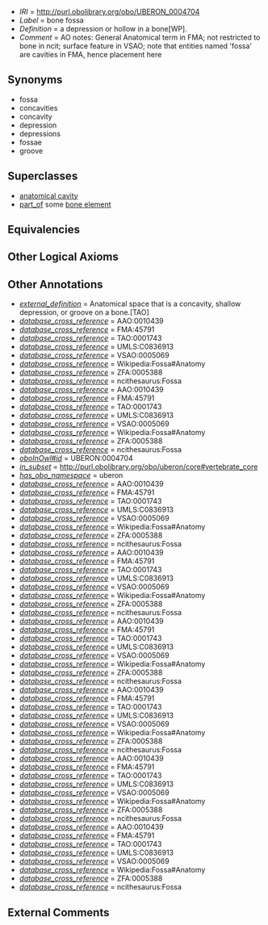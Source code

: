  * *IRI* = http://purl.obolibrary.org/obo/UBERON_0004704
 * *Label* = bone fossa
 * *Definition* = a depression or hollow in a bone[WP].
 * *Comment* = AO notes: General Anatomical term in FMA; not restricted to bone in ncit; surface feature in VSAO; note that entities named 'fossa' are cavities in FMA, hence placement here

## Synonyms

 * fossa
 * concavities
 * concavity
 * depression
 * depressions
 * fossae
 * groove

## Superclasses

 * [anatomical cavity](../../UBERON/53/UBERON_0002553.md)
 * [part_of](../../BFO/50/BFO_0000050.md) some [bone element](../../UBERON/74/UBERON_0001474.md)

## Equivalencies


## Other Logical Axioms


## Other Annotations

 * *[external_definition](../../UBPROP/01/UBPROP_0000001.md)* = Anatomical space that is a concavity, shallow depression, or groove on a bone.[TAO]
 * *[database_cross_reference](../../ef/oboInOwl#hasDbXref.md)* = AAO:0010439
 * *[database_cross_reference](../../ef/oboInOwl#hasDbXref.md)* = FMA:45791
 * *[database_cross_reference](../../ef/oboInOwl#hasDbXref.md)* = TAO:0001743
 * *[database_cross_reference](../../ef/oboInOwl#hasDbXref.md)* = UMLS:C0836913
 * *[database_cross_reference](../../ef/oboInOwl#hasDbXref.md)* = VSAO:0005069
 * *[database_cross_reference](../../ef/oboInOwl#hasDbXref.md)* = Wikipedia:Fossa#Anatomy
 * *[database_cross_reference](../../ef/oboInOwl#hasDbXref.md)* = ZFA:0005388
 * *[database_cross_reference](../../ef/oboInOwl#hasDbXref.md)* = ncithesaurus:Fossa
 * *[database_cross_reference](../../ef/oboInOwl#hasDbXref.md)* = AAO:0010439
 * *[database_cross_reference](../../ef/oboInOwl#hasDbXref.md)* = FMA:45791
 * *[database_cross_reference](../../ef/oboInOwl#hasDbXref.md)* = TAO:0001743
 * *[database_cross_reference](../../ef/oboInOwl#hasDbXref.md)* = UMLS:C0836913
 * *[database_cross_reference](../../ef/oboInOwl#hasDbXref.md)* = VSAO:0005069
 * *[database_cross_reference](../../ef/oboInOwl#hasDbXref.md)* = Wikipedia:Fossa#Anatomy
 * *[database_cross_reference](../../ef/oboInOwl#hasDbXref.md)* = ZFA:0005388
 * *[database_cross_reference](../../ef/oboInOwl#hasDbXref.md)* = ncithesaurus:Fossa
 * *[oboInOwl#id](../../id/oboInOwl#id.md)* = UBERON:0004704
 * *[in_subset](../../et/oboInOwl#inSubset.md)* = http://purl.obolibrary.org/obo/uberon/core#vertebrate_core
 * *[has_obo_namespace](../../ce/oboInOwl#hasOBONamespace.md)* = uberon
 * *[database_cross_reference](../../ef/oboInOwl#hasDbXref.md)* = AAO:0010439
 * *[database_cross_reference](../../ef/oboInOwl#hasDbXref.md)* = FMA:45791
 * *[database_cross_reference](../../ef/oboInOwl#hasDbXref.md)* = TAO:0001743
 * *[database_cross_reference](../../ef/oboInOwl#hasDbXref.md)* = UMLS:C0836913
 * *[database_cross_reference](../../ef/oboInOwl#hasDbXref.md)* = VSAO:0005069
 * *[database_cross_reference](../../ef/oboInOwl#hasDbXref.md)* = Wikipedia:Fossa#Anatomy
 * *[database_cross_reference](../../ef/oboInOwl#hasDbXref.md)* = ZFA:0005388
 * *[database_cross_reference](../../ef/oboInOwl#hasDbXref.md)* = ncithesaurus:Fossa
 * *[database_cross_reference](../../ef/oboInOwl#hasDbXref.md)* = AAO:0010439
 * *[database_cross_reference](../../ef/oboInOwl#hasDbXref.md)* = FMA:45791
 * *[database_cross_reference](../../ef/oboInOwl#hasDbXref.md)* = TAO:0001743
 * *[database_cross_reference](../../ef/oboInOwl#hasDbXref.md)* = UMLS:C0836913
 * *[database_cross_reference](../../ef/oboInOwl#hasDbXref.md)* = VSAO:0005069
 * *[database_cross_reference](../../ef/oboInOwl#hasDbXref.md)* = Wikipedia:Fossa#Anatomy
 * *[database_cross_reference](../../ef/oboInOwl#hasDbXref.md)* = ZFA:0005388
 * *[database_cross_reference](../../ef/oboInOwl#hasDbXref.md)* = ncithesaurus:Fossa
 * *[database_cross_reference](../../ef/oboInOwl#hasDbXref.md)* = AAO:0010439
 * *[database_cross_reference](../../ef/oboInOwl#hasDbXref.md)* = FMA:45791
 * *[database_cross_reference](../../ef/oboInOwl#hasDbXref.md)* = TAO:0001743
 * *[database_cross_reference](../../ef/oboInOwl#hasDbXref.md)* = UMLS:C0836913
 * *[database_cross_reference](../../ef/oboInOwl#hasDbXref.md)* = VSAO:0005069
 * *[database_cross_reference](../../ef/oboInOwl#hasDbXref.md)* = Wikipedia:Fossa#Anatomy
 * *[database_cross_reference](../../ef/oboInOwl#hasDbXref.md)* = ZFA:0005388
 * *[database_cross_reference](../../ef/oboInOwl#hasDbXref.md)* = ncithesaurus:Fossa
 * *[database_cross_reference](../../ef/oboInOwl#hasDbXref.md)* = AAO:0010439
 * *[database_cross_reference](../../ef/oboInOwl#hasDbXref.md)* = FMA:45791
 * *[database_cross_reference](../../ef/oboInOwl#hasDbXref.md)* = TAO:0001743
 * *[database_cross_reference](../../ef/oboInOwl#hasDbXref.md)* = UMLS:C0836913
 * *[database_cross_reference](../../ef/oboInOwl#hasDbXref.md)* = VSAO:0005069
 * *[database_cross_reference](../../ef/oboInOwl#hasDbXref.md)* = Wikipedia:Fossa#Anatomy
 * *[database_cross_reference](../../ef/oboInOwl#hasDbXref.md)* = ZFA:0005388
 * *[database_cross_reference](../../ef/oboInOwl#hasDbXref.md)* = ncithesaurus:Fossa
 * *[database_cross_reference](../../ef/oboInOwl#hasDbXref.md)* = AAO:0010439
 * *[database_cross_reference](../../ef/oboInOwl#hasDbXref.md)* = FMA:45791
 * *[database_cross_reference](../../ef/oboInOwl#hasDbXref.md)* = TAO:0001743
 * *[database_cross_reference](../../ef/oboInOwl#hasDbXref.md)* = UMLS:C0836913
 * *[database_cross_reference](../../ef/oboInOwl#hasDbXref.md)* = VSAO:0005069
 * *[database_cross_reference](../../ef/oboInOwl#hasDbXref.md)* = Wikipedia:Fossa#Anatomy
 * *[database_cross_reference](../../ef/oboInOwl#hasDbXref.md)* = ZFA:0005388
 * *[database_cross_reference](../../ef/oboInOwl#hasDbXref.md)* = ncithesaurus:Fossa
 * *[database_cross_reference](../../ef/oboInOwl#hasDbXref.md)* = AAO:0010439
 * *[database_cross_reference](../../ef/oboInOwl#hasDbXref.md)* = FMA:45791
 * *[database_cross_reference](../../ef/oboInOwl#hasDbXref.md)* = TAO:0001743
 * *[database_cross_reference](../../ef/oboInOwl#hasDbXref.md)* = UMLS:C0836913
 * *[database_cross_reference](../../ef/oboInOwl#hasDbXref.md)* = VSAO:0005069
 * *[database_cross_reference](../../ef/oboInOwl#hasDbXref.md)* = Wikipedia:Fossa#Anatomy
 * *[database_cross_reference](../../ef/oboInOwl#hasDbXref.md)* = ZFA:0005388
 * *[database_cross_reference](../../ef/oboInOwl#hasDbXref.md)* = ncithesaurus:Fossa

## External Comments

